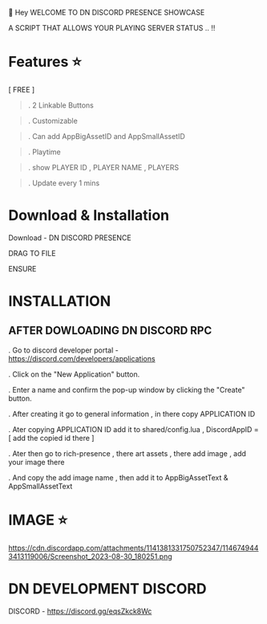 :wave: Hey WELCOME TO DN DISCORD PRESENCE SHOWCASE

A SCRIPT THAT ALLOWS YOUR PLAYING SERVER STATUS .. !!

# Features :star:

   [ FREE ]
   
>. 2 Linkable Buttons

>. Customizable

>. Can add AppBigAssetID and  AppSmallAssetID

>. Playtime

>. show PLAYER ID , PLAYER NAME , PLAYERS

>. Update every 1 mins 


# Download & Installation

Download - DN DISCORD PRESENCE

DRAG TO FILE

ENSURE 


# INSTALLATION

AFTER DOWLOADING DN DISCORD RPC
---------
. Go to discord developer portal - https://discord.com/developers/applications

. Click on the "New Application" button.

. Enter a name and confirm the pop-up window by clicking the "Create" button.

. After creating it go to general information , in there copy APPLICATION ID

. Ater copying APPLICATION ID add it to shared/config.lua ,  DiscordAppID = [ add the copied id there ]

. Ater then go to  rich-presence , there art assets , there add image , add your image there

. And copy the add image name , then add it to   AppBigAssetText &  AppSmallAssetText



# IMAGE :star:
https://cdn.discordapp.com/attachments/1141381331750752347/1146749443413119006/Screenshot_2023-08-30_180251.png

# DN DEVELOPMENT DISCORD 

DISCORD -  https://discord.gg/eqsZkck8Wc

